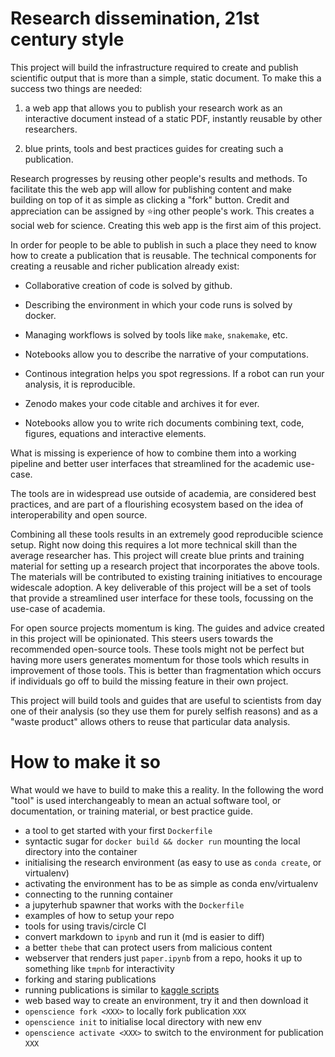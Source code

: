 # Research dissemination, 21st century style

This project will build the infrastructure required to create and
publish scientific output that is more than a simple, static
document. To make this a success two things are needed:

1) a web app that allows you to publish your research work as an
   interactive document instead of a static PDF, instantly reusable by
   other researchers.

2) blue prints, tools and best practices guides for creating such a
   publication. 

Research progresses by reusing other people's results and methods. To
facilitate this the web app will allow for publishing content and make
building on top of it as simple as clicking a "fork" button. Credit
and appreciation can be assigned by :star:ing other people's
work. This creates a social web for science. Creating this web app is
the first aim of this project.

In order for people to be able to publish in such a place they need to
know how to create a publication that is reusable. The technical
components for creating a reusable and richer publication already
exist:

* Collaborative creation of code is solved by github.

* Describing the environment in which your code runs is solved by
  docker.

* Managing workflows is solved by tools like `make`, `snakemake`, etc.

* Notebooks allow you to describe the narrative of your computations.

* Continous integration helps you spot regressions. If a robot can run
  your analysis, it is reproducible.

* Zenodo makes your code citable and archives it for ever.

* Notebooks allow you to write rich documents combining text, code,
  figures, equations and interactive elements.

What is missing is experience of how to combine them into a working
pipeline and better user interfaces that streamlined for the academic
use-case.

The tools are in widespread use outside of academia, are considered
best practices, and are part of a flourishing ecosystem based on the
idea of interoperability and open source.

Combining all these tools results in an extremely good reproducible
science setup. Right now doing this requires a lot more technical
skill than the average researcher has. This project will create blue
prints and training material for setting up a research project that
incorporates the above tools. The materials will be contributed to
existing training initiatives to encourage widescale adoption. A key
deliverable of this project will be a set of tools that provide
a streamlined user interface for these tools, focussing on the
use-case of academia.

For open source projects momentum is king. The guides and advice
created in this project will be opinionated. This steers users towards
the recommended open-source tools. These tools might not be perfect
but having more users generates momentum for those tools which results
in improvement of those tools. This is better than fragmentation which
occurs if individuals go off to build the missing feature in their own
project.

This project will build tools and guides that are useful to scientists
from day one of their analysis (so they use them for purely selfish
reasons) and as a "waste product" allows others to reuse that
particular data analysis.


# How to make it so

What would we have to build to make this a reality. In the following
the word "tool" is used interchangeably to mean an actual software
tool, or documentation, or training material, or best practice guide.

* a tool to get started with your first `Dockerfile`
* syntactic sugar for `docker build && docker run` mounting the
  local directory into the container
* initialising the research environment (as easy to use as `conda
  create`, or virtualenv)
* activating the environment has to be as simple as conda
  env/virtualenv
* connecting to the running container
* a jupyterhub spawner that works with the `Dockerfile`
* examples of how to setup your repo
* tools for using travis/circle CI
* convert markdown to `ipynb` and run it (md is easier to diff)
* a better `thebe` that can protect users from malicious content
* webserver that renders just `paper.ipynb` from a repo, hooks it up
  to something like `tmpnb` for interactivity
* forking and staring publications
* running publications is similar to [kaggle scripts](https://www.kaggle.com/scripts)
* web based way to create an environment, try it and then
  download it
* `openscience fork <XXX>` to locally fork publication `XXX`
* `openscience init` to initialise local directory with new env
* `openscience activate <XXX>` to switch to the environment
  for publication `XXX`
